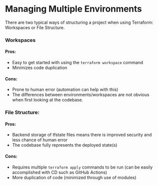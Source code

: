 # Managing Multiple Environments
There are two typical ways of structuring a project when using Terraform: Workspaces or File Structure.

### Workspaces
#### Pros:
- Easy to get started with using the `terraform workspace` command
- Minimizes code duplication

#### Cons:
- Prone to human error (automation can help with this)
- The differences between environments/workspaces are not obvious when first looking at the codebase.

### File Structure:
#### Pros: 
- Backend storage of tfstate files means there is improved security and less chance of human error
- The codebase fully represents the deployed state(s)

#### Cons:
- Requires multiple `terraform apply` commands to be run (can be easily accomplished with CD such as GitHub Actions)
- More duplication of code (minimized through use of modules)